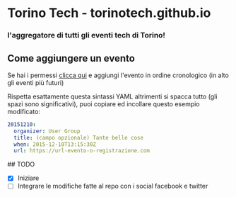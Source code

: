 # Torino Tech - torinotech.github.io
### l'aggregatore di tutti gli eventi tech di Torino!

## Come aggiungere un evento

Se hai i permessi [clicca qui](https://github.com/TorinoTech/torinotech.github.io/edit/master/events.yml.txt)
e aggiungi l'evento in ordine cronologico (in alto gli eventi più futuri)

Rispetta esattamente questa sintassi YAML altrimenti si spacca tutto (gli spazi sono significativi), puoi copiare ed incollare 
questo esempio modificato:

``` yaml
20151210:
  organizer: User Group
  title: (campo opzionale) Tante belle cose
  when: 2015-12-10T13:15:30Z
  url: https://url-evento-o-registrazione.com
```

## TODO
- [x] Iniziare
- [ ] Integrare le modifiche fatte al repo con i social facebook e twitter
